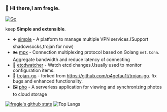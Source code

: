### 👋 Hi there,I am fregie.

[![Go](https://img.shields.io/badge/-Go-000?&logo=go)](https://golang.org/)

keep **Simple and extensible**.

* :airplane: [simple](https://github.com/fregie/simple) - A platform to manage multiple VPN services.(Support shadowsocks,trojan for now)
* 🏍️ [mpx](https://github.com/fregie/mpx) - Connection multiplexing protocol based on Golang `net.Conn`. Aggregate bandwidth and reduce latency of connecting
* 👀 [etcdwatcher](https://github.com/fregie/etcdwatcher) - Watch etcd changes.Usually used to monitor configuration items.
* 🐴 [trojan-go](https://github.com/fregie/trojan-go) - forked from https://github.com/p4gefau1t/trojan-go. fix bugs and enhanced functionality.
* :framed_picture: [pho](https://github.com/fregie/pho) - A serverless application for viewing and synchronizing photos to cloud storage

[![fregie's github stats](https://github-readme-stats.vercel.app/api?username=fregie&count_private=true&show_icons=true&theme=vue-dark&hide_title=true&hide_rank=true)](https://github.com/fregie)
![Top Langs](https://github-readme-stats.vercel.app/api/top-langs/?username=fregie&layout=compact&theme=vue-dark)
